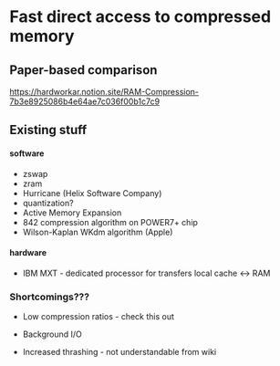 # Fast direct access to compressed memory

## Paper-based comparison
https://hardworkar.notion.site/RAM-Compression-7b3e8925086b4e64ae7c036f00b1c7c9

## Existing stuff

#### software
- zswap
- zram
- Hurricane (Helix Software Company)
- quantization?
- Active Memory Expansion
- 842 compression algorithm on POWER7+ chip
- Wilson-Kaplan WKdm algorithm (Apple)

#### hardware
- IBM MXT - dedicated processor for transfers local cache <-> RAM

### Shortcomings???

- Low compression ratios - check this out

- Background I/O

- Increased thrashing - not understandable from wiki

